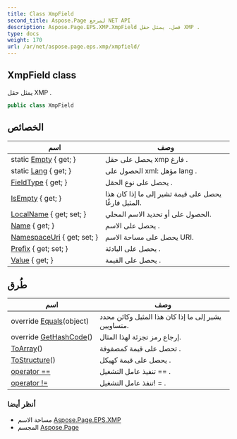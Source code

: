 ```yaml
---
title: Class XmpField
second_title: Aspose.Page لمرجع NET API
description: Aspose.Page.EPS.XMP.XmpField فصل. يمثل حقل XMP .
type: docs
weight: 170
url: /ar/net/aspose.page.eps.xmp/xmpfield/
---
```

## XmpField class

يمثل حقل XMP .

```csharp
public class XmpField
```

## الخصائص

| اسم | وصف |
| --- | --- |
| static [Empty](../../aspose.page.eps.xmp/xmpfield/empty/) { get; } | يحصل على حقل xmp فارغ . |
| static [Lang](../../aspose.page.eps.xmp/xmpfield/lang/) { get; } | الحصول على xml: مؤهل lang . |
| [FieldType](../../aspose.page.eps.xmp/xmpfield/fieldtype/) { get; } | يحصل على نوع الحقل . |
| [IsEmpty](../../aspose.page.eps.xmp/xmpfield/isempty/) { get; } | يحصل على قيمة تشير إلى ما إذا كان هذا المثيل فارغًا. |
| [LocalName](../../aspose.page.eps.xmp/xmpfield/localname/) { get; set; } | الحصول على أو تحديد الاسم المحلي. |
| [Name](../../aspose.page.eps.xmp/xmpfield/name/) { get; } | يحصل على الاسم . |
| [NamespaceUri](../../aspose.page.eps.xmp/xmpfield/namespaceuri/) { get; set; } | يحصل على مساحة الاسم URI. |
| [Prefix](../../aspose.page.eps.xmp/xmpfield/prefix/) { get; set; } | يحصل على البادئة . |
| [Value](../../aspose.page.eps.xmp/xmpfield/value/) { get; } | يحصل على القيمة . |

## طُرق

| اسم | وصف |
| --- | --- |
| override [Equals](../../aspose.page.eps.xmp/xmpfield/equals/)(object) | يشير إلى ما إذا كان هذا المثيل وكائن محدد متساويين. |
| override [GetHashCode](../../aspose.page.eps.xmp/xmpfield/gethashcode/)() | إرجاع رمز تجزئة لهذا المثال. |
| [ToArray](../../aspose.page.eps.xmp/xmpfield/toarray/)() | تحصل على قيمة كمصفوفة . |
| [ToStructure](../../aspose.page.eps.xmp/xmpfield/tostructure/)() | يحصل على قيمة كهيكل . |
| [operator ==](../../aspose.page.eps.xmp/xmpfield/op_equality/) | تنفيذ عامل التشغيل == . |
| [operator !=](../../aspose.page.eps.xmp/xmpfield/op_inequality/) | تنفذ عامل التشغيل! = . |

### أنظر أيضا

* مساحة الاسم [Aspose.Page.EPS.XMP](../../aspose.page.eps.xmp/)
* المجسم [Aspose.Page](../../)


